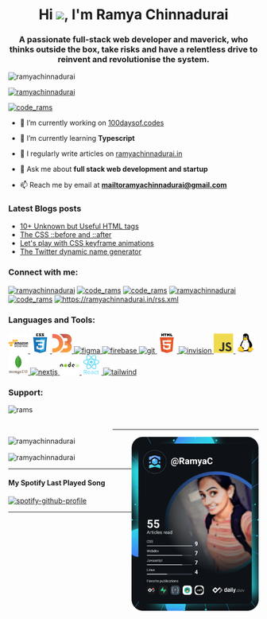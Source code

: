 <h1 align="center">Hi <img src="https://raw.githubusercontent.com/MartinHeinz/MartinHeinz/master/wave.gif" width="30px">, I'm Ramya Chinnadurai</h1>
<h3 align="center"> A passionate full-stack web developer and maverick, who thinks outside the box, take risks and have a relentless drive to reinvent and revolutionise the system.</h3>

<p align="left"> <img src="https://komarev.com/ghpvc/?username=ramyachinnadurai&label=Profile%20views&color=0e75b6&style=flat" alt="ramyachinnadurai" /> </p>

<p align="left"> <a href="https://github.com/ryo-ma/github-profile-trophy"><img src="https://github-profile-trophy.vercel.app/?username=ramyachinnadurai" alt="ramyachinnadurai" /></a> </p>

<p align="left"> <a href="https://twitter.com/code_rams" target="blank"><img src="https://img.shields.io/twitter/follow/code_rams?logo=twitter&style=for-the-badge" alt="code_rams" /></a> </p>

- 🔭 I’m currently working on [100daysof.codes](https://100daysof.codes)

- 🌱 I’m currently learning **Typescript**

- 📝 I regularly write articles on [ramyachinnadurai.in](ramyachinnadurai.in)

- 💬 Ask me about **full stack web development and startup**

- 📫 Reach me by email at **mailtoramyachinnadurai@gmail.com**

### Latest Blogs posts
<!-- BLOG-POST-LIST:START -->
- [10+ Unknown but Useful HTML tags](https://ramyachinnadurai.in/10-unknown-but-useful-html-tags)
- [The CSS ::before and ::after](https://ramyachinnadurai.in/the-css-before-and-after)
- [Let's play with CSS keyframe animations](https://ramyachinnadurai.in/lets-play-with-css-keyframe-animations)
- [The Twitter dynamic name generator](https://ramyachinnadurai.in/the-twitter-dynamic-name-generator)
<!-- BLOG-POST-LIST:END -->

<h3 align="left">Connect with me:</h3>
<p align="left">
<a href="https://codepen.io/ramyachinnadurai" target="blank"><img align="center" src="https://raw.githubusercontent.com/rahuldkjain/github-profile-readme-generator/master/src/images/icons/Social/codepen.svg" alt="ramyachinnadurai" height="30" width="40" /></a>
<a href="https://dev.to/code_rams" target="blank"><img align="center" src="https://cdn.jsdelivr.net/npm/simple-icons@3.0.1/icons/dev-dot-to.svg" alt="code_rams" height="30" width="40" /></a>
<a href="https://twitter.com/code_rams" target="blank"><img align="center" src="https://raw.githubusercontent.com/rahuldkjain/github-profile-readme-generator/master/src/images/icons/Social/twitter.svg" alt="code_rams" height="30" width="40" /></a>
<a href="https://linkedin.com/in/ramyachinnadurai" target="blank"><img align="center" src="https://raw.githubusercontent.com/rahuldkjain/github-profile-readme-generator/master/src/images/icons/Social/linked-in-alt.svg" alt="ramyachinnadurai" height="30" width="40" /></a>
<a href="https://instagram.com/code_rams" target="blank"><img align="center" src="https://raw.githubusercontent.com/rahuldkjain/github-profile-readme-generator/master/src/images/icons/Social/instagram.svg" alt="code_rams" height="30" width="40" /></a>
<a href="/https://ramyachinnadurai.in/rss.xml" target="blank"><img align="center" src="https://raw.githubusercontent.com/rahuldkjain/github-profile-readme-generator/master/src/images/icons/Social/rss.svg" alt="https://ramyachinnadurai.in/rss.xml" height="30" width="40" /></a>
</p>

<h3 align="left">Languages and Tools:</h3>
<p align="left"> <a href="https://aws.amazon.com" target="_blank"> <img src="https://raw.githubusercontent.com/devicons/devicon/master/icons/amazonwebservices/amazonwebservices-original-wordmark.svg" alt="aws" width="40" height="40"/> </a> <a href="https://www.w3schools.com/css/" target="_blank"> <img src="https://raw.githubusercontent.com/devicons/devicon/master/icons/css3/css3-original-wordmark.svg" alt="css3" width="40" height="40"/> </a> <a href="https://d3js.org/" target="_blank"> <img src="https://raw.githubusercontent.com/devicons/devicon/master/icons/d3js/d3js-original.svg" alt="d3js" width="40" height="40"/> </a> <a href="https://www.figma.com/" target="_blank"> <img src="https://www.vectorlogo.zone/logos/figma/figma-icon.svg" alt="figma" width="40" height="40"/> </a> <a href="https://firebase.google.com/" target="_blank"> <img src="https://www.vectorlogo.zone/logos/firebase/firebase-icon.svg" alt="firebase" width="40" height="40"/> </a> <a href="https://git-scm.com/" target="_blank"> <img src="https://www.vectorlogo.zone/logos/git-scm/git-scm-icon.svg" alt="git" width="40" height="40"/> </a> <a href="https://www.w3.org/html/" target="_blank"> <img src="https://raw.githubusercontent.com/devicons/devicon/master/icons/html5/html5-original-wordmark.svg" alt="html5" width="40" height="40"/> </a> <a href="https://www.invisionapp.com/" target="_blank"> <img src="https://www.vectorlogo.zone/logos/invisionapp/invisionapp-icon.svg" alt="invision" width="40" height="40"/> </a> <a href="https://developer.mozilla.org/en-US/docs/Web/JavaScript" target="_blank"> <img src="https://raw.githubusercontent.com/devicons/devicon/master/icons/javascript/javascript-original.svg" alt="javascript" width="40" height="40"/> </a> <a href="https://www.linux.org/" target="_blank"> <img src="https://raw.githubusercontent.com/devicons/devicon/master/icons/linux/linux-original.svg" alt="linux" width="40" height="40"/> </a> <a href="https://www.mongodb.com/" target="_blank"> <img src="https://raw.githubusercontent.com/devicons/devicon/master/icons/mongodb/mongodb-original-wordmark.svg" alt="mongodb" width="40" height="40"/> </a> <a href="https://nextjs.org/" target="_blank"> <img src="https://cdn.worldvectorlogo.com/logos/nextjs-3.svg" alt="nextjs" width="40" height="40"/> </a> <a href="https://nodejs.org" target="_blank"> <img src="https://raw.githubusercontent.com/devicons/devicon/master/icons/nodejs/nodejs-original-wordmark.svg" alt="nodejs" width="40" height="40"/> </a> <a href="https://reactjs.org/" target="_blank"> <img src="https://raw.githubusercontent.com/devicons/devicon/master/icons/react/react-original-wordmark.svg" alt="react" width="40" height="40"/> </a> <a href="https://tailwindcss.com/" target="_blank"> <img src="https://www.vectorlogo.zone/logos/tailwindcss/tailwindcss-icon.svg" alt="tailwind" width="40" height="40"/> </a> </p>

<h3 align="left">Support:</h3>


<p><a href="https://www.buymeacoffee.com/rams"> <img align="left" src="https://cdn.buymeacoffee.com/buttons/v2/default-yellow.png" height="50" width="210" alt="rams" /></a></p><br><br>

---

<a href="https://api.daily.dev/RamyaC" target="_blank">
    <img
      width="256"
      align="right"
      src="https://github.com/RamyaChinnadurai/RamyaChinnadurai/blob/master/devcard.svg"
      alt="Ramya Chinnadurai's Dev Card"
    />
  </a>
  
<p>&nbsp;<img align="left" src="https://github-readme-stats.vercel.app/api?username=ramyachinnadurai&show_icons=true&locale=en" alt="ramyachinnadurai" /></p>


<p><img align="center" src="https://github-readme-streak-stats.herokuapp.com/?user=ramyachinnadurai&" alt="ramyachinnadurai" /></p>

---

#### My Spotify Last Played Song

[![spotify-github-profile](https://spotify-github-profile.vercel.app/api/view?uid=31wraoqisnwvwvt6txqrbobiuj4y&cover_image=true&theme=novatorem&bar_color_cover=false)](https://spotify-github-profile.vercel.app/api/view?uid=31wraoqisnwvwvt6txqrbobiuj4y&redirect=true)

---
